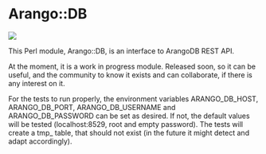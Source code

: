 # Arango::DB

![](https://gitlab.com/ambs/perl5-arango-db/badges/master/pipeline.svg)

This Perl module, Arango::DB, is an interface to ArangoDB REST API.

At the moment, it is a work in progress module. Released soon, so it can be
useful, and the community to know it exists and can collaborate, if there is
any interest on it.

For the tests to run properly, the environment variables ARANGO_DB_HOST,
ARANGO_DB_PORT, ARANGO_DB_USERNAME and ARANGO_DB_PASSWORD can be set as
desired. If not, the default values will be tested (localhost:8529, root and
empty password). The tests will create a tmp_ table, that should not exist
(in the future it might detect and adapt accordingly).

